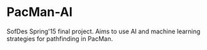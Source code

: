 # PacMan-AI
SofDes Spring'15 final project.
Aims to use AI and machine learning strategies for pathfinding in PacMan. 
